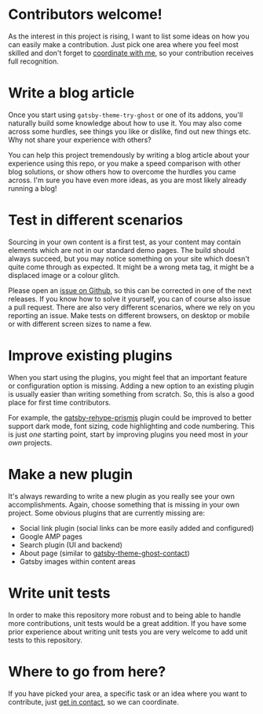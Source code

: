 # Contributors welcome!

As the interest in this project is rising, I want to list some ideas on how you can easily make a contribution. Just pick one area where you feel most skilled and don't forget to [coordinate with me](https://atmolabs.org/contact/), so your contribution receives full recognition.

# Write a blog article

Once you start using `gatsby-theme-try-ghost` or one of its addons, you'll naturally build some knowledge about how to use it. You may also come across some hurdles, see things you like or dislike, find out new things etc. Why not share your experience with others?

You can help this project tremendously by writing a blog article about your experience using this repo, or you make a speed comparison with other blog solutions, or show others how to overcome the hurdles you came across. I'm sure you have even more ideas, as you are most likely already running a blog!

# Test in different scenarios

Sourcing in your own content is a first test, as your content may contain elements which are not in our standard demo pages. The build should always succeed, but you may notice something on your site which doesn't quite come through as expected. It might be a wrong meta tag, it might be a displaced image or a colour glitch. 

Please open an [issue on Github](https://github.com/styxlab/gatsby-theme-try-ghost/issues), so this can be corrected in one of the next releases. If you know how to solve it yourself, you can of course also issue a pull request. There are also very different scenarios, where we rely on you reporting an issue. Make tests on different browsers, on desktop or mobile or with different screen sizes to name a few.

# Improve existing plugins

When you start using the plugins, you might feel that an important feature or configuration option is missing. Adding a new option to an existing plugin is usually easier than writing something from scratch. So, this is also a good place for first time contributors.

For example, the [gatsby-rehype-prismjs](https://github.com/styxlab/gatsby-theme-try-ghost/tree/master/packages/gatsby-rehype-prismjs) plugin could be improved to better support dark mode, font sizing, code highlighting and code numbering. This is just *one* starting point, start by improving plugins you need most in *your own* projects.

# Make a new plugin

It's always rewarding to write a new plugin as you really see your own accomplishments. Again, choose something that is missing in your own project. Some obvious plugins that are currently missing are:

- Social link plugin (social links can be more easily added and configured)
- Google AMP pages
- Search plugin (UI and backend)
- About page (similar to [gatsby-theme-ghost-contact](https://github.com/styxlab/gatsby-theme-try-ghost/tree/master/packages/gatsby-theme-ghost-contact))
- Gatsby images within content areas

# Write unit tests

In order to make this repository more robust and to being able to handle more contributions, unit tests would be a great addition. If you have some prior experience about writing unit tests you are very welcome to add unit tests to this repository.

# Where to go from here?

If you have picked your area, a specific task or an idea where you want to contribute, just [get in contact](https://atmolabs.org/contact/), so we can coordinate.
